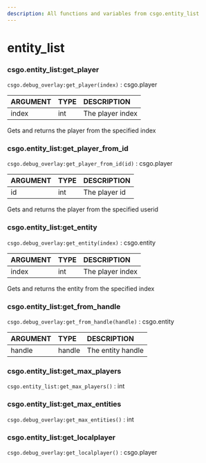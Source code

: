 ```yaml
---
description: All functions and variables from csgo.entity_list
---
```


# entity\_list

### csgo.entity\_list:get\_player <a id="csgo-debug_overlay-add_box_overlay"></a>

`csgo.debug_overlay:get_player(index)` :  csgo.player

| ARGUMENT | TYPE | DESCRIPTION |
| :--- | :--- | :--- |
| index | int | The player index |

Gets and returns the player from the specified index

### csgo.entity\_list:get\_player\_from\_id <a id="csgo-debug_overlay-add_box_overlay"></a>

`csgo.debug_overlay:get_player_from_id(id)` :  csgo.player

| ARGUMENT | TYPE | DESCRIPTION |
| :--- | :--- | :--- |
| id | int | The player id |

Gets and returns the player from the specified userid

### csgo.entity\_list:get\_entity <a id="csgo-debug_overlay-add_box_overlay"></a>

`csgo.debug_overlay:get_entity(index)` : csgo.entity

| ARGUMENT | TYPE | DESCRIPTION |
| :--- | :--- | :--- |
| index | int | The player index |

Gets and returns the entity from the specified index

### csgo.entity\_list:get\_from\_handle <a id="csgo-debug_overlay-add_box_overlay"></a>

`csgo.debug_overlay:get_from_handle(handle)` : csgo.entity

| ARGUMENT | TYPE | DESCRIPTION |
| :--- | :--- | :--- |
| handle | handle | The entity handle |

### csgo.entity\_list:get\_max\_players <a id="csgo-debug_overlay-add_box_overlay"></a>

 `csgo.entity_list:get_max_players()` : int

### csgo.entity\_list:get\_max\_entities <a id="csgo-debug_overlay-add_box_overlay"></a>

`csgo.debug_overlay:get_max_entities()` : int

### csgo.entity\_list:get\_localplayer <a id="csgo-debug_overlay-add_box_overlay"></a>

`csgo.debug_overlay:get_localplayer()` : csgo.player

